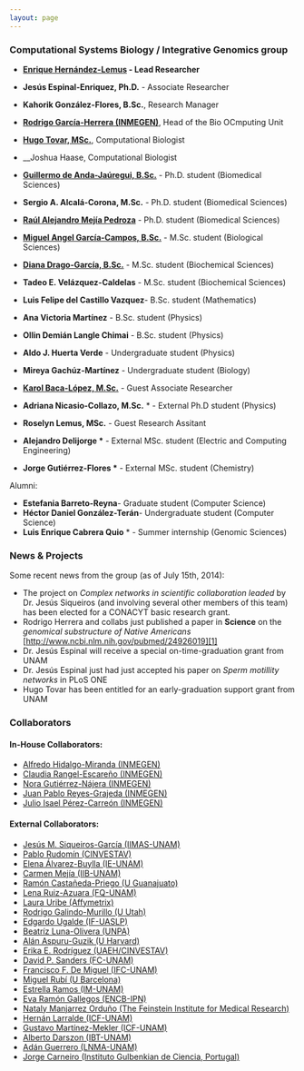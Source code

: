 ```yaml
---
layout: page
---
```


### Computational Systems Biology / Integrative Genomics group

* __[Enrique Hernández-Lemus][G] - Lead Researcher__
* __Jesús Espinal-Enriquez, Ph.D.__  - Associate Researcher
* __Kahorik González-Flores, B.Sc.__, Research Manager

* __[Rodrigo García-Herrera (INMEGEN)][4]__, Head of the Bio OCmputing Unit
* __[Hugo Tovar, MSc.][B]__, Computational Biologist
* __Joshua Haase, Computational Biologist

* __[Guillermo de Anda-Jaúregui, B.Sc.][D]__ - Ph.D. student (Biomedical Sciences)
* __Sergio A. Alcalá-Corona, M.Sc.__ - Ph.D. student (Biomedical Sciences)
* __[Raúl Alejandro Mejía Pedroza][C]__ - Ph.D. student (Biomedical Sciences)
* __[Miguel Angel García-Campos, B.Sc.][A]__ - M.Sc. student (Biological Sciences)
*  __[Diana Drago-García, B.Sc.][E]__ - M.Sc. student (Biochemical Sciences)
* __Tadeo E. Velázquez-Caldelas__ - M.Sc. student (Biochemical Sciences)
* __Luis Felipe del Castillo Vazquez__- B.Sc. student (Mathematics)
* __Ana Victoria Martínez__ - B.Sc. student (Physics)
* __Ollin Demián Langle Chimai__ - B.Sc. student (Physics)
* __Aldo J. Huerta Verde__  - Undergraduate student (Physics)
* __Mireya Gachúz-Martínez__ - Undergraduate student (Biology)


* __[Karol Baca-López, M.Sc.][F]__  - Guest Associate Researcher
* __Adriana Nicasio-Collazo, M.Sc.__ * - External Ph.D student (Physics)
* __Roselyn Lemus, MSc.__ - Guest Research Assitant
* __Alejandro Delijorge *__   - External MSc. student (Electric and Computing Engineering)
* __Jorge Gutiérrez-Flores *__   - External MSc. student (Chemistry)


Alumni:
* __Estefania Barreto-Reyna__- Graduate student (Computer Science)
* __Héctor Daniel González-Terán__- Undergraduate student (Computer Science)
* __Luis Enrique Cabrera Quio__ * - Summer internship (Genomic Sciences)

### News & Projects

Some recent news from the group (as of July 15th, 2014):

* The project on _Complex networks in scientific collaboration leaded_ by Dr. Jesús Siqueiros (and involving several other members of this team) has been elected for a CONACYT basic research  grant.
* Rodrigo Herrera and collabs just published a paper in __Science__ on the _genomical substructure of Native Americans_
[http://www.ncbi.nlm.nih.gov/pubmed/24926019][1]
* Dr. Jesús Espinal will receive a special on-time-graduation grant from UNAM
* Dr. Jesús Espinal just had just accepted his paper on _Sperm motillity networks_ in PLoS ONE
* Hugo Tovar has been entitled for an early-graduation support grant from UNAM

### Collaborators

#### In-House Collaborators:

* [Alfredo Hidalgo-Miranda (INMEGEN)][3]
* [Claudia Rangel-Escareño (INMEGEN)][2]
* [Nora Gutiérrez-Nájera (INMEGEN)][5]
* [Juan Pablo Reyes-Grajeda (INMEGEN)][6]
* [Julio Isael Pérez-Carreón (INMEGEN)][7]

#### External Collaborators:

* [Jesús M. Siqueiros-García (IIMAS-UNAM)][8]
* [Pablo Rudomín (CINVESTAV)][9]
* [Elena Álvarez-Buylla (IE-UNAM)][10]
* [Carmen Mejía (IIB-UNAM)][11]
* [Ramón Castañeda-Priego (U Guanajuato)][12]
* [Lena Ruiz-Azuara (FQ-UNAM)][13]
* [Laura Uribe (Affymetrix)][14]
* [Rodrigo Galindo-Murillo (U Utah)][15]
* [Edgardo Ugalde (IF-UASLP)][16]
* [Beatríz Luna-Olivera (UNPA)][17]
* [Alán Aspuru-Guzik (U Harvard)][18]
* [Erika E. Rodríguez (UAEH/CINVESTAV)][19]
* [David P. Sanders (FC-UNAM)][20]
* [Francisco F. De Miguel (IFC-UNAM)][21]
* [Miguel Rubí (U Barcelona)][22]
* [Estrella Ramos (IM-UNAM)][23]
* [Eva Ramón Gallegos (ENCB-IPN)][24]
* [Nataly Manjarrez Orduño (The Feinstein Institute for Medical Research)][25]
* [Hernán Larralde (ICF-UNAM)][26]
* [Gustavo Martínez-Mekler (ICF-UNAM)][27]
* [Alberto Darszon (IBT-UNAM)][28]
* [Adán Guerrero (LNMA-UNAM)][29]
* [Jorge Carneiro (Instituto Gulbenkian de Ciencia, Portugal)][30]



[1]: http://www.ncbi.nlm.nih.gov/pubmed/24926019
[2]: http://www.inmegen.gob.mx/es/investigacion/investigadores/curriculum-vitae/?perfil=19
[3]: http://www.inmegen.gob.mx/es/investigacion/investigadores/curriculum-vitae/?perfil=17
[4]: http://www.inmegen.gob.mx/es/investigacion/investigadores/curriculum-vitae/?perfil=235
[5]: http://www.inmegen.gob.mx/es/investigacion/investigadores/curriculum-vitae/?perfil=16
[6]: http://www.inmegen.gob.mx/es/investigacion/investigadores/curriculum-vitae/?perfil=25
[7]: http://www.inmegen.gob.mx/es/investigacion/investigadores/curriculum-vitae/?perfil=223
 
[8]: http://www.iimas.unam.mx/biblioteca/index.php/colaboradors/detalle/1/s
[9]: http://www.fisio.cinvestav.mx/academicos/rudomin/
[10]: http://www.ecologia.unam.mx/ie/academicos/alvarez/alvarez_contacto.htm
[11]: http://www.biomedicas.unam.mx/_administracion/_departamentos/medicina_genomica_toxicologia_ambiental/carmen_mejia.html
[12]: http://www.ifug.ugto.mx/~ramoncp/
[13]: http://www.quimica.unam.mx/ficha_investigador.php?ID=157&tipo=2
[14]: http://www.linkedin.com/pub/laura-uribe/9/608/430
[15]: http://faculty.utah.edu/u0818159-RODRIGO_GALINDO/research/index.hml
[16]: http://www.ifisica.uaslp.mx/~ugalde/
[17]: http://www.unpa.edu.mx/profesores/loma_bonita/beatriz_carely_luna_olivera.html
[18]: http://aspuru.chem.harvard.edu/
[19]: http://www.uaeh.edu.mx/campus/icbi/investigacion/matematicas/curriculums/erika.html
[20]: http://sistemas.fciencias.unam.mx/~dsanders/
[21]: http://www.ifc.unam.mx/investigadores/francisco-f-de-miguel
[22]: http://www.ffn.ub.es/webmrubi/
[23]: http://genomicacomputacional.inmegen.gob.mx/ehernandez/www.iim.unam.mx
[24]: http://biomedbiotec.encb.ipn.mx/doctorado/Eva_Ramon.php
[25]: http://www.feinsteininstitute.org/
[26]: http://www.fis.unam.mx/perfil_ver.php?miembro=29
[27]: http://www.fis.unam.mx/perfil_ver.php?miembro=32
[28]: http://www.ibt.unam.mx/server/PRG.base?tipo:doc,dir:PRG.curriculum,par:darszon
[29]: http://www.ibt.unam.mx/server/PRG.base?tipo:doc,dir:PRG.curriculum,par:adanog
[30]: http://qobweb.igc.gulbenkian.pt/pages/jorge/


[A]: http://csbig.inmegen.gob.mx/people/angel_campos/
[B]: http://csbig.inmegen.gob.mx/people/hugo_tovar/
[C]: http://csbig.inmegen.gob.mx/people/raul_mejia/
[D]: http://csbig.inmegen.gob.mx/people/guillermo_deAndaJ/
[E]: http://csbig.inmegen.gob.mx/people/diana_drago/
[F]: http://csbig.inmegen.gob.mx/people/Karol_BacaLopez/
[G]: http://csbig.inmegen.gob.mx/about/
